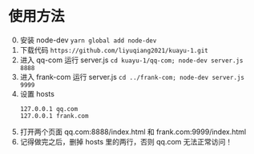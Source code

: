 # 使用方法

0. 安装 node-dev
    `yarn global add node-dev`
1. 下载代码 
    `https://github.com/liyuqiang2021/kuayu-1.git`
2. 进入 qq-com 运行 server.js
    `cd kuayu-1/qq-com; node-dev server.js 8888`
3. 进入 frank-com 运行 server.js
    `cd ../frank-com; node-dev server.js 9999`
4. 设置 hosts
    ```
    127.0.0.1 qq.com
    127.0.0.1 frank.com
    ```
5. 打开两个页面 qq.com:8888/index.html 和 frank.com:9999/index.html
6. 记得做完之后，删掉 hosts 里的两行，否则 qq.com 无法正常访问！